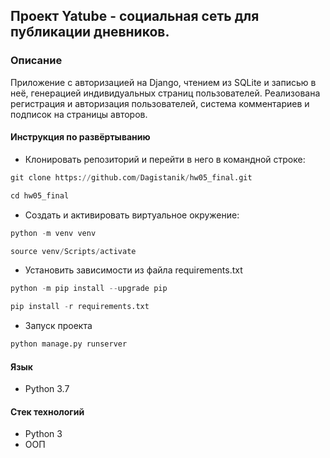 ## Проект Yatube - социальная сеть для публикации дневников.

### Описание
Приложение с авторизацией на Django, чтением из SQLite и записью в неё, генерацией
индивидуальных страниц пользователей. Реализована регистрация и авторизация
пользователей, система комментариев и подписок на страницы авторов.

#### Инструкция по развёртыванию
* Клонировать репозиторий и перейти в него в командной строке:

```python
git clone https://github.com/Dagistanik/hw05_final.git
```

```python
cd hw05_final
```


* Cоздать и активировать виртуальное окружение:
```python
python -m venv venv
```

```python
source venv/Scripts/activate
```


* Установить зависимости из файла requirements.txt

```python
python -m pip install --upgrade pip
```

```python
pip install -r requirements.txt
```

* Запуск проекта

```python
python manage.py runserver
```
#### Язык

* Python 3.7

#### Стек технологий

* Python 3
* ООП